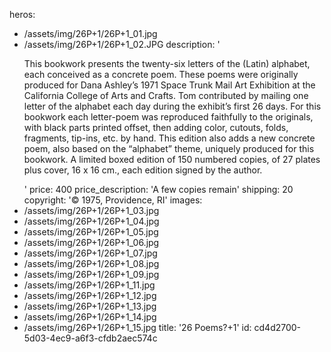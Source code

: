 heros:
  - /assets/img/26P+1/26P+1_01.jpg
  - /assets/img/26P+1/26P+1_02.JPG
description: '<p>This bookwork presents the twenty-six letters of the (Latin) alphabet, each conceived as a concrete poem. These poems were originally produced for Dana Ashley’s 1971 Space Trunk Mail Art Exhibition at the California College of Arts and Crafts. Tom contributed by mailing one letter of the alphabet each day during the exhibit’s first 26 days. For this bookwork each letter-poem was reproduced faithfully to the originals, with black parts printed offset, then adding color, cutouts, folds, fragments, tip-ins, etc. by hand. This edition also adds a new concrete poem, also based on the “alphabet” theme, uniquely produced for this bookwork. A limited boxed edition of 150 numbered copies, of 27 plates plus cover, 16 x 16 cm., each edition signed by the author.<br></p>'
price: 400
price_description: 'A few copies remain'
shipping: 20
copyright: '© 1975, Providence, RI'
images:
  - /assets/img/26P+1/26P+1_03.jpg
  - /assets/img/26P+1/26P+1_04.jpg
  - /assets/img/26P+1/26P+1_05.jpg
  - /assets/img/26P+1/26P+1_06.jpg
  - /assets/img/26P+1/26P+1_07.jpg
  - /assets/img/26P+1/26P+1_08.jpg
  - /assets/img/26P+1/26P+1_09.jpg
  - /assets/img/26P+1/26P+1_11.jpg
  - /assets/img/26P+1/26P+1_12.jpg
  - /assets/img/26P+1/26P+1_13.jpg
  - /assets/img/26P+1/26P+1_14.jpg
  - /assets/img/26P+1/26P+1_15.jpg
title: '26 Poems?+1'
id: cd4d2700-5d03-4ec9-a6f3-cfdb2aec574c
